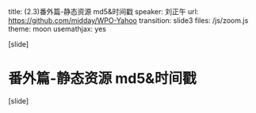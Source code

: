 title: (2.3)番外篇-静态资源 md5&时间戳
speaker: 刘正午
url: https://github.com/midday/WPO-Yahoo
transition: slide3
files: /js/zoom.js
theme: moon
usemathjax: yes


[slide]
# 番外篇-静态资源 md5&时间戳


[slide]
